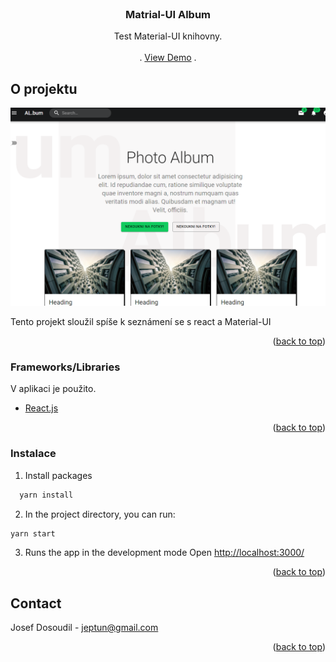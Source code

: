 <div id="top"></div>


<!-- PROJECT LOGO -->
<br />
<div align="center">
 

  <h3 align="center">Matrial-UI Album</h3>

  <p align="center">
    Test Material-UI knihovny. 
    <br />
    <br />
    .
    <a href="https://react-album.netlify.app/">View Demo</a>
    .
  </p>
</div>

<!-- ABOUT THE PROJECT -->
## O projektu
[![Product Name Screen Shot][product-screenshot]](https://react-album.netlify.app/)

Tento projekt sloužil spíše k seznámení se s react a Material-UI

<p align="right">(<a href="#top">back to top</a>)</p>



### Frameworks/Libraries

V aplikaci je použito.

* [React.js](https://reactjs.org/)



<p align="right">(<a href="#top">back to top</a>)</p>


<!-- GETTING STARTED -->

### Instalace

1. Install packages
```sh
  yarn install 
  ```
2. In the project directory, you can run:
  ```sh
  yarn start 
  ```
3. Runs the app in the development mode Open [http://localhost:3000/](http://localhost:3000)


<p align="right">(<a href="#top">back to top</a>)</p>

<!-- CONTACT -->
## Contact

Josef Dosoudil  - jeptun@gmail.com

<p align="right">(<a href="#top">back to top</a>)</p>

<!-- MARKDOWN LINKS & IMAGES -->

[product-screenshot]: images/img.PNG

